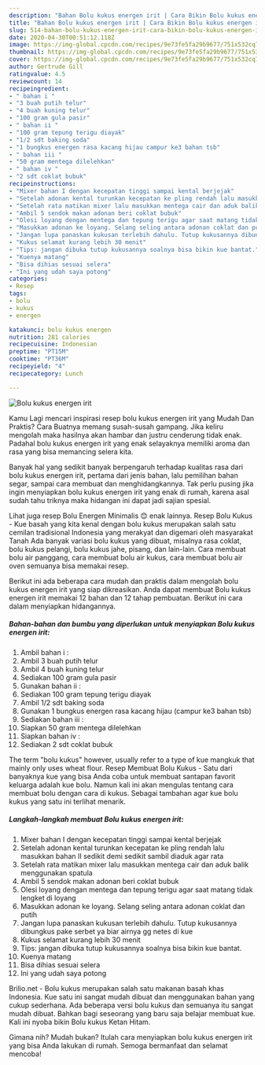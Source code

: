 ```yaml
---
description: "Bahan Bolu kukus energen irit | Cara Bikin Bolu kukus energen irit Yang Paling Enak"
title: "Bahan Bolu kukus energen irit | Cara Bikin Bolu kukus energen irit Yang Paling Enak"
slug: 514-bahan-bolu-kukus-energen-irit-cara-bikin-bolu-kukus-energen-irit-yang-paling-enak
date: 2020-04-30T00:51:12.118Z
image: https://img-global.cpcdn.com/recipes/9e73fe5fa29b9677/751x532cq70/bolu-kukus-energen-irit-foto-resep-utama.jpg
thumbnail: https://img-global.cpcdn.com/recipes/9e73fe5fa29b9677/751x532cq70/bolu-kukus-energen-irit-foto-resep-utama.jpg
cover: https://img-global.cpcdn.com/recipes/9e73fe5fa29b9677/751x532cq70/bolu-kukus-energen-irit-foto-resep-utama.jpg
author: Gertrude Gill
ratingvalue: 4.5
reviewcount: 14
recipeingredient:
- " bahan i "
- "3 buah putih telur"
- "4 buah kuning telur"
- "100 gram gula pasir"
- " bahan ii "
- "100 gram tepung terigu diayak"
- "1/2 sdt baking soda"
- "1 bungkus energen rasa kacang hijau campur ke3 bahan tsb"
- " bahan iii "
- "50 gram mentega dilelehkan"
- " bahan iv "
- "2 sdt coklat bubuk"
recipeinstructions:
- "Mixer bahan I dengan kecepatan tinggi sampai kental berjejak"
- "Setelah adonan kental turunkan kecepatan ke pling rendah lalu masukkan bahan II sedikit demi sedikit sambil diaduk agar rata"
- "Setelah rata matikan mixer lalu masukkan mentega cair dan aduk balik menggunakan spatula"
- "Ambil 5 sendok makan adonan beri coklat bubuk"
- "Olesi loyang dengan mentega dan tepung terigu agar saat matang tidak lengket di loyang"
- "Masukkan adonan ke loyang. Selang seling antara adonan coklat dan putih"
- "Jangan lupa panaskan kukusan terlebih dahulu. Tutup kukusannya dibungkus pake serbet ya biar airnya gg netes di kue"
- "Kukus selamat kurang lebih 30 menit"
- "Tips: jangan dibuka tutup kukusannya soalnya bisa bikin kue bantat."
- "Kuenya matang"
- "Bisa dihias sesuai selera"
- "Ini yang udah saya potong"
categories:
- Resep
tags:
- bolu
- kukus
- energen

katakunci: bolu kukus energen 
nutrition: 281 calories
recipecuisine: Indonesian
preptime: "PT15M"
cooktime: "PT36M"
recipeyield: "4"
recipecategory: Lunch

---
```



![Bolu kukus energen irit](https://img-global.cpcdn.com/recipes/9e73fe5fa29b9677/751x532cq70/bolu-kukus-energen-irit-foto-resep-utama.jpg)

Kamu Lagi mencari inspirasi resep bolu kukus energen irit yang Mudah Dan Praktis? Cara Buatnya memang susah-susah gampang. Jika keliru mengolah maka hasilnya akan hambar dan justru cenderung tidak enak. Padahal bolu kukus energen irit yang enak selayaknya memiliki aroma dan rasa yang bisa memancing selera kita.

Banyak hal yang sedikit banyak berpengaruh terhadap kualitas rasa dari bolu kukus energen irit, pertama dari jenis bahan, lalu pemilihan bahan segar, sampai cara membuat dan menghidangkannya. Tak perlu pusing jika ingin menyiapkan bolu kukus energen irit yang enak di rumah, karena asal sudah tahu triknya maka hidangan ini dapat jadi sajian spesial.

Lihat juga resep Bolu Energen Minimalis 😊 enak lainnya. Resep Bolu Kukus - Kue basah yang kita kenal dengan bolu kukus merupakan salah satu cemilan tradisional Indonesia yang merakyat dan digemari oleh masyarakat Tanah Ada banyak variasi bolu kukus yang dibuat, misalnya rasa coklat, bolu kukus pelangi, bolu kukus jahe, pisang, dan lain-lain. Cara membuat bolu air panggang, cara membuat bolu air kukus, cara membuat bolu air oven semuanya bisa memakai resep.


Berikut ini ada beberapa cara mudah dan praktis dalam mengolah bolu kukus energen irit yang siap dikreasikan. Anda dapat membuat Bolu kukus energen irit memakai 12 bahan dan 12 tahap pembuatan. Berikut ini cara dalam menyiapkan hidangannya.

<!--inarticleads1-->

##### Bahan-bahan dan bumbu yang diperlukan untuk menyiapkan Bolu kukus energen irit:

1. Ambil  bahan i :
1. Ambil 3 buah putih telur
1. Ambil 4 buah kuning telur
1. Sediakan 100 gram gula pasir
1. Gunakan  bahan ii :
1. Sediakan 100 gram tepung terigu diayak
1. Ambil 1/2 sdt baking soda
1. Gunakan 1 bungkus energen rasa kacang hijau (campur ke3 bahan tsb)
1. Sediakan  bahan iii :
1. Siapkan 50 gram mentega dilelehkan
1. Siapkan  bahan iv :
1. Sediakan 2 sdt coklat bubuk


The term &#34;bolu kukus&#34; however, usually refer to a type of kue mangkuk that mainly only uses wheat flour. Resep Membuat Bolu Kukus - Satu dari banyaknya kue yang bisa Anda coba untuk membuat santapan favorit keluarga adalah kue bolu. Namun kali ini akan mengulas tentang cara membuat bolu dengan cara di kukus. Sebagai tambahan agar kue bolu kukus yang satu ini terlihat menarik. 

<!--inarticleads2-->

##### Langkah-langkah membuat Bolu kukus energen irit:

1. Mixer bahan I dengan kecepatan tinggi sampai kental berjejak
1. Setelah adonan kental turunkan kecepatan ke pling rendah lalu masukkan bahan II sedikit demi sedikit sambil diaduk agar rata
1. Setelah rata matikan mixer lalu masukkan mentega cair dan aduk balik menggunakan spatula
1. Ambil 5 sendok makan adonan beri coklat bubuk
1. Olesi loyang dengan mentega dan tepung terigu agar saat matang tidak lengket di loyang
1. Masukkan adonan ke loyang. Selang seling antara adonan coklat dan putih
1. Jangan lupa panaskan kukusan terlebih dahulu. Tutup kukusannya dibungkus pake serbet ya biar airnya gg netes di kue
1. Kukus selamat kurang lebih 30 menit
1. Tips: jangan dibuka tutup kukusannya soalnya bisa bikin kue bantat.
1. Kuenya matang
1. Bisa dihias sesuai selera
1. Ini yang udah saya potong


Brilio.net - Bolu kukus merupakan salah satu makanan basah khas Indonesia. Kue satu ini sangat mudah dibuat dan menggunakan bahan yang cukup sederhana. Ada beberapa versi bolu kukus dan semuanya itu sangat mudah dibuat. Bahkan bagi seseorang yang baru saja belajar membuat kue. Kali ini nyoba bikin Bolu kukus Ketan Hitam. 

Gimana nih? Mudah bukan? Itulah cara menyiapkan bolu kukus energen irit yang bisa Anda lakukan di rumah. Semoga bermanfaat dan selamat mencoba!
